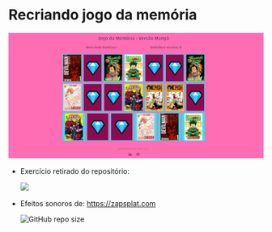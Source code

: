 #  Recriando jogo da memória



<img src="imgs/screen.jpg"/>

- Exercício retirado do repositório:

  ​	 <a href="https://github.com/florinpop17/app-ideas"><img src="https://img.shields.io/badge/Appidea-100000?style=for-the-badge&logo=github&logoColor=white"/></a>

- Efeitos sonoros de: https://zapsplat.com

  
  
  ![GitHub repo size](https://img.shields.io/github/repo-size/lilitbandeira/README-template?style=for-the-badge)

